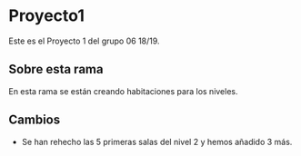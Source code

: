 # Proyecto1
Este es el Proyecto 1 del grupo 06 18/19.

## Sobre esta rama

En esta rama se están creando habitaciones para los niveles.

## Cambios

- Se han rehecho las 5 primeras salas del nivel 2 y hemos añadido 3 más.

